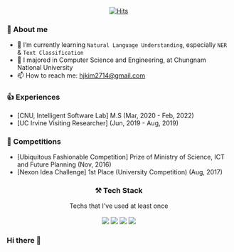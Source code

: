   <div align=center>
	
  [![Hits](https://hits.seeyoufarm.com/api/count/incr/badge.svg?url=https%3A%2F%2Fgithub.com%2Fzzsza)](https://hits.seeyoufarm.com) 
	
  </div>

### 👏 About me
- 🌱 I’m currently learning `Natural Language Understanding`, especially `NER` & `Text Classification`
- 🏫 I majored in Computer Science and Engineering, at Chungnam National University
- 📫 How to reach me: hjkim2714@gmail.com


### 👍 Experiences 
- [CNU, Intelligent Software Lab] M.S (Mar, 2020 - Feb, 2022)
- [UC Irvine Visiting Researcher] (Jun, 2019 - Aug, 2019)


### 🥇 Competitions 
- [Ubiquitous Fashionable Competition] Prize of Ministry of Science, ICT and Future Planning (Nov, 2016)
- [Nexon Idea Challenge] 1st Place (University Competition) (Aug, 2017)

<div align=center>

	
### ⚒ Tech Stack
  Techs that I've used at least once
  <br/><br/>
  <img src="https://img.shields.io/badge/Python-3766AB?style=flat-square&logo=Python&logoColor=white"/></a>
  <img src="https://img.shields.io/badge/PyTorch-EE4C2C?style=flat-square&logo=PyTorch&logoColor=white"/></a>
  <img src="https://img.shields.io/badge/JavaScript-F7DF1E?style=flat-square&logo=JavaScript&logoColor=black"/></a>
  <img src="https://img.shields.io/badge/React-61DAFB?style=flat-square&logo=React&logoColor=black"/></a>
  

</div>

### Hi there 👋

<!--
**TB2715/TB2715** is a ✨ _special_ ✨ repository because its `README.md` (this file) appears on your GitHub profile.

Here are some ideas to get you started:

- 🔭 I’m currently working on ...
- 🌱 I’m currently learning ...
- 👯 I’m looking to collaborate on ...
- 🤔 I’m looking for help with ...
- 💬 Ask me about ...
- 📫 How to reach me: ...
- 😄 Pronouns: ...
- ⚡ Fun fact: ...
-->
